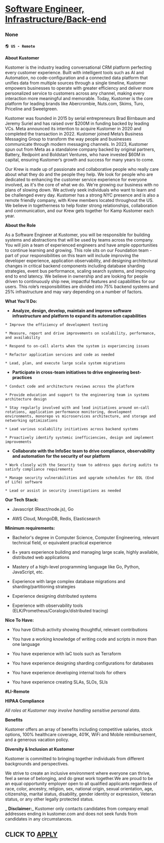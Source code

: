 # [Software Engineer, Infrastructure/Back-end](https://www.remotewlb.com/apply/software-engineer-infrastructure-back-end)  
### None  
#### `🌎 US - Remote`  

**About Kustomer**

Kustomer is the industry leading conversational CRM platform perfecting every customer experience. Built with intelligent tools such as AI and Automation, no code-configuration and a connected data platform that unifies data from multiple sources through a single timeline, Kustomer empowers businesses to operate with greater efficiency and deliver more personalized service to customers across any channel, making every interaction more meaningful and memorable. Today, Kustomer is the core platform for leading brands like Abercrombie, Nuts.com, Skims, Turo, Priceline and Sweetgreen.

Kustomer was founded in 2015 by serial entrepreneurs Brad Birnbaum and Jeremy Suriel and has raised over $200M in funding backed by leading VCs. Meta announced its intention to acquire Kustomer in 2020 and completed the transaction in 2022. Kustomer joined Meta’s Business Messaging Group to transform the way people and businesses communicate through modern messaging channels. In 2023, Kustomer spun out from Meta as a standalone company backed by original partners, Battery, Redpoint and Boldstart Ventures, who have invested $60M in capital, ensuring Kustomer’s growth and success for many years to come.

Our Krew is made up of passionate and collaborative people who really care about what they do and the people they help. We look for people who are dedicated to enhancing the customer service experience for everyone involved, as it's the core of what we do. We're growing our business with no plans of slowing down. We actively seek individuals who want to learn and be challenged every day. Kustomer has a strong NYC presence and is also a remote friendly company, with Krew members located throughout the US. We believe in togetherness to help foster strong relationships, collaboration and communication, and our Krew gets together for Kamp Kustomer each year.

 **About the Role**

As a Software Engineer at Kustomer, you will be responsible for building systems and abstractions that will be used by teams across the company. You will join a team of experienced engineers and have ample opportunities to continue learning and growing. This role sits on our Foundation team - part of your responsibilities on this team will include improving the developer experience, application observability, and designing architectural changes in critical backend components including database sharding strategies, event bus performance, scaling search systems, and improving end to end latency. We believe in ownership and are looking for people driven to continuously ship new, impactful features and capabilities for our users. This role’s responsibilities are divided into 75% backend systems and 25% infrastructure and may vary depending on a number of factors.

 **What You’ll Do:**

  *  **Analyze, design, develop, maintain and improve software infrastructure and platform to expand its automation capabilities**

    * Improve the efficiency of development testing

    * Measure, report and drive improvements on scalability, performance, and availability

    * Respond to on-call alerts when the system is experiencing issues

    * Refactor application services and code as needed 

    * Lead, plan, and execute large scale system migrations

  *  **Participate in cross-team initiatives to drive engineering best-practices**

    * Conduct code and architecture reviews across the platform

    * Provide education and support to the engineering team in systems architecture design

    * Stay regularly involved with and lead initiatives around on-call rotations, application performance monitoring, development environments, monorepo vs microservices architecture, and storage and networking optimizations

    * Lead various scalability initiatives across backend systems

    * Proactively identify systemic inefficiencies, design and implement improvements

  *  **Collaborate with the InfoSec team to drive compliance, observability and automation for the security of our platform**

    * Work closely with the Security team to address gaps during audits to satisfy compliance requirements

    * Manage security vulnerabilities and upgrade schedules for EOL (End of Life) software

    * Lead or assist in security investigations as needed

 **Our Tech Stack:**

  * Javascript (React/node.js), Go

  * AWS Cloud, MongoDB, Redis, Elasticsearch

 **Minimum requirements:**

  * Bachelor's degree in Computer Science, Computer Engineering, relevant technical field, or equivalent practical experience

  * 8+ years experience building and managing large scale, highly available, distributed web applications

  * Mastery of a high-level programming language like Go, Python, JavaScript, etc.

  * Experience with large complex database migrations and sharding/partitioning strategies

  * Experience designing distributed systems

  * Experience with observability tools (ELK/Prometheus/Coralogix/distributed tracing)

 **Nice To Have:**

  * You have Github activity showing thoughtful, relevant contributions

  * You have a working knowledge of writing code and scripts in more than one language

  * You have experience with IaC tools such as Terraform

  * You have experience designing sharding configurations for databases

  * You have experience developing internal tools for others

  * You have experience creating SLAs, SLOs, SLIs

 **#LI-Remote**

 **HIPAA Compliance**

 _All roles at Kustomer may involve handling sensitive personal data._

 **Benefits**

Kustomer offers an array of benefits including competitive salaries, stock options, 100% healthcare coverage, 401K, WiFi and Mobile reimbursement, and a generous vacation policy.

 **Diversity & Inclusion at Kustomer**

Kustomer is committed to bringing together individuals from different backgrounds and perspectives.

We strive to create an inclusive environment where everyone can thrive, feel a sense of belonging, and do great work together.We are proud to be an equal opportunity employer open to all qualified applicants regardless of race, color, ancestry, religion, sex, national origin, sexual orientation, age, citizenship, marital status, disability, gender identity or expression, Veteran status, or any other legally protected status.

 _ **Disclaimer:**_ Kustomer only contacts candidates from company email addresses ending in kustomer.com and does not seek funds from candidates in any circumstances.

  
## CLICK TO [APPLY](https://www.remotewlb.com/apply/software-engineer-infrastructure-back-end)


